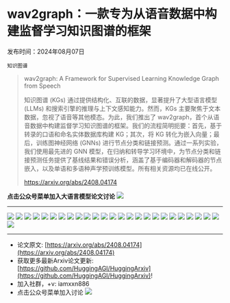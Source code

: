 # wav2graph：一款专为从语音数据中构建监督学习知识图谱的框架
发布时间：2024年08月07日

`知识图谱`
> wav2graph: A Framework for Supervised Learning Knowledge Graph from Speech
>
> 知识图谱 (KGs) 通过提供结构化、互联的数据，显著提升了大型语言模型 (LLMs) 和搜索引擎的推理与上下文感知能力。然而，KGs 主要聚焦于文本数据，忽视了语音等其他模态。为此，我们推出了 wav2graph，首个从语音数据中构建监督学习知识图谱的框架。我们的流程简明扼要：首先，基于转录的口语和命名实体数据库构建 KG；其次，将 KG 转化为嵌入向量；最后，训练图神经网络 (GNNs) 进行节点分类和链接预测。通过一系列实验，我们使用最先进的 GNN 模型，在归纳和转导学习环境中，为节点分类和链接预测任务提供了基线结果和错误分析，涵盖了基于编码器和解码器的节点嵌入，以及单语和多语种声学预训练模型。所有相关资源均已在线公开。
>
> https://arxiv.org/abs/2408.04174

**点击公众号菜单加入大语言模型论文讨论**
![](https://raw.githubusercontent.com/HuggingAGI/wx_assets/main/2024/07/31/1722434818326-94339e92-22f1-4472-9d27-fed232f70b5d.jpeg)
<hr />

![](https://raw.githubusercontent.com/HuggingAGI/HuggingArxiv/main/paper_images/2408.04174/x1.png)
![](https://raw.githubusercontent.com/HuggingAGI/HuggingArxiv/main/paper_images/2408.04174/x2.png)
![](https://raw.githubusercontent.com/HuggingAGI/HuggingArxiv/main/paper_images/2408.04174/Node-SAGE.png)
![](https://raw.githubusercontent.com/HuggingAGI/HuggingArxiv/main/paper_images/2408.04174/Node-GCN.png)
![](https://raw.githubusercontent.com/HuggingAGI/HuggingArxiv/main/paper_images/2408.04174/Node-GAT.png)
![](https://raw.githubusercontent.com/HuggingAGI/HuggingArxiv/main/paper_images/2408.04174/Node-SuperGAT.png)
![](https://raw.githubusercontent.com/HuggingAGI/HuggingArxiv/main/paper_images/2408.04174/Link-SAGE.png)
![](https://raw.githubusercontent.com/HuggingAGI/HuggingArxiv/main/paper_images/2408.04174/Link-GCN.png)
![](https://raw.githubusercontent.com/HuggingAGI/HuggingArxiv/main/paper_images/2408.04174/Link-GAT.png)
![](https://raw.githubusercontent.com/HuggingAGI/HuggingArxiv/main/paper_images/2408.04174/Link-SuperGAT.png)
![](https://raw.githubusercontent.com/HuggingAGI/HuggingArxiv/main/paper_images/2408.04174/Node-ASR29-SAGE.png)
![](https://raw.githubusercontent.com/HuggingAGI/HuggingArxiv/main/paper_images/2408.04174/Node-ASR29-GCN.png)
![](https://raw.githubusercontent.com/HuggingAGI/HuggingArxiv/main/paper_images/2408.04174/Node-ASR29-GAT.png)
![](https://raw.githubusercontent.com/HuggingAGI/HuggingArxiv/main/paper_images/2408.04174/Node-ASR29-SuperGAT.png)
![](https://raw.githubusercontent.com/HuggingAGI/HuggingArxiv/main/paper_images/2408.04174/Node-ASR288-SAGE.png)
![](https://raw.githubusercontent.com/HuggingAGI/HuggingArxiv/main/paper_images/2408.04174/Node-ASR288-GCN.png)
![](https://raw.githubusercontent.com/HuggingAGI/HuggingArxiv/main/paper_images/2408.04174/Node-ASR288-GAT.png)
![](https://raw.githubusercontent.com/HuggingAGI/HuggingArxiv/main/paper_images/2408.04174/Node-ASR288-SuperGAT.png)
![](https://raw.githubusercontent.com/HuggingAGI/HuggingArxiv/main/paper_images/2408.04174/Link-ASR29-SAGE.png)
![](https://raw.githubusercontent.com/HuggingAGI/HuggingArxiv/main/paper_images/2408.04174/Link-ASR29-GCN.png)
![](https://raw.githubusercontent.com/HuggingAGI/HuggingArxiv/main/paper_images/2408.04174/Link-ASR29-GAT.png)
![](https://raw.githubusercontent.com/HuggingAGI/HuggingArxiv/main/paper_images/2408.04174/Link-ASR29-SuperGAT.png)
![](https://raw.githubusercontent.com/HuggingAGI/HuggingArxiv/main/paper_images/2408.04174/Link-ASR288-SAGE.png)
![](https://raw.githubusercontent.com/HuggingAGI/HuggingArxiv/main/paper_images/2408.04174/Link-ASR288-GCN.png)
![](https://raw.githubusercontent.com/HuggingAGI/HuggingArxiv/main/paper_images/2408.04174/Link-ASR288-GAT.png)
![](https://raw.githubusercontent.com/HuggingAGI/HuggingArxiv/main/paper_images/2408.04174/Link-ASR288-SuperGAT.png)

<hr />

- 论文原文: [https://arxiv.org/abs/2408.04174](https://arxiv.org/abs/2408.04174)
- 获取更多最新Arxiv论文更新: [https://github.com/HuggingAGI/HuggingArxiv](https://github.com/HuggingAGI/HuggingArxiv)!
- 加入社群，+v: iamxxn886
- 点击公众号菜单加入讨论
![](https://raw.githubusercontent.com/HuggingAGI/wx_assets/main/2024/07/31/1722434818326-94339e92-22f1-4472-9d27-fed232f70b5d.jpeg)